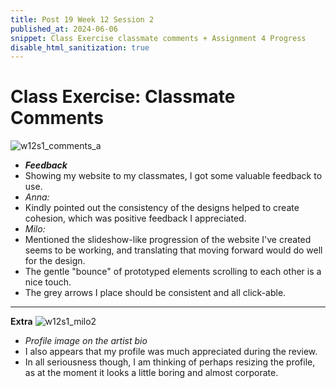 ```yaml
---
title: Post 19 Week 12 Session 2
published_at: 2024-06-06
snippet: Class Exercise classmate comments + Assignment 4 Progress
disable_html_sanitization: true
---
```

# **Class Exercise: Classmate Comments**
![w12s1_comments_a](/w12s1/w12s1_comments_a.jpg)
- ***Feedback***
- Showing my website to my classmates, I got some valuable feedback to use.
- *Anna:*
- Kindly pointed out the consistency of the designs helped to create cohesion, which was positive feedback I appreciated.
- *Milo:*
- Mentioned the slideshow-like progression of the website I've created seems to be working, and translating that moving forward would do well for the design. 
- The gentle "bounce" of prototyped elements scrolling to each other is a nice touch.
- The grey arrows I place should be consistent and all click-able.
__________

**Extra**
![w12s1_milo2](/w12s1/w12s1_milo2.jpg)
- *Profile image on the artist bio*
- I also appears that my profile was much appreciated during the review.
- In all seriousness though, I am thinking of perhaps resizing the profile, as at the moment it looks a little boring and almost corporate.